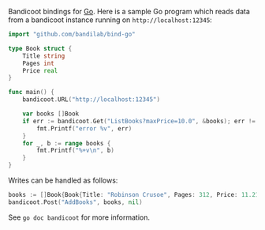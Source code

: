 Bandicoot bindings for [Go](http://golang.org). Here is a sample Go program which reads data from a bandicoot instance running on `http://localhost:12345`:
``` Go
import "github.com/bandilab/bind-go"

type Book struct {
    Title string
    Pages int
    Price real
}

func main() {
    bandicoot.URL("http://localhost:12345")

    var books []Book
    if err := bandicoot.Get("ListBooks?maxPrice=10.0", &books); err != nil {
        fmt.Printf("error %v", err)
    }
    for _, b := range books {
        fmt.Printf("%+v\n", b)
    }
}
```

Writes can be handled as follows:

``` go
books := []Book{Book{Title: "Robinson Crusoe", Pages: 312, Price: 11.21}}
bandicoot.Post("AddBooks", books, nil)
```

See `go doc bandicoot` for more information.
